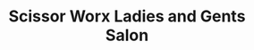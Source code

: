 ---
title: "Scissor Worx Ladies and Gents Salon"
url: /havant/scissor-worx-ladies-and-gents-salon/
shop: Friseur
---